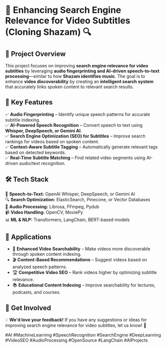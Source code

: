 # 🎥 Enhancing Search Engine Relevance for Video Subtitles (Cloning Shazam) 🔍  

## 🚀 Project Overview  
This project focuses on improving **search engine relevance for video subtitles** by leveraging **audio fingerprinting and AI-driven speech-to-text processing**—similar to how **Shazam identifies music**. The goal is to enhance **video discoverability** by creating an **intelligent search system** that accurately links spoken content to relevant search results.  

## 🔑 Key Features  
✅ **Audio Fingerprinting** – Identify unique speech patterns for accurate subtitle indexing.  
✅ **AI-Powered Speech Recognition** – Convert speech to text using **Whisper, DeepSpeech, or Gemini AI**.  
✅ **Search Engine Optimization (SEO) for Subtitles** – Improve search rankings for videos based on spoken content.  
✅ **Context-Aware Subtitle Tagging** – Automatically generate relevant tags based on detected keywords.  
✅ **Real-Time Subtitle Matching** – Find related video segments using AI-driven audio/text recognition.  

## 🛠️ Tech Stack  
🚀 **Speech-to-Text:** OpenAI Whisper, DeepSpeech, or Gemini AI  
🔍 **Search Optimization:** ElasticSearch, Pinecone, or Vector Databases  
🎼 **Audio Processing:** Librosa, FFmpeg, Pydub  
📹 **Video Handling:** OpenCV, MoviePy  
📊 **ML & NLP:** Transformers, LangChain, BERT-based models  

## 🎯 Applications  
- 🔎 **Enhanced Video Searchability** – Make videos more discoverable through spoken content indexing.  
- 🎬 **Content-Based Recommendations** – Suggest videos based on analyzed speech patterns.  
- 🏆 **Competitive Video SEO** – Rank videos higher by optimizing subtitle relevance.  
- 📚 **Educational Content Indexing** – Improve searchability for lectures, podcasts, and courses.  

## 🔗 Get Involved  
💡 **We'd love your feedback!** If you have any suggestions or ideas for improving search engine relevance for video subtitles, let us know! 🚀  

#AI #MachineLearning #SpeechRecognition #SearchEngine #DeepLearning #VideoSEO #AudioProcessing #OpenSource #LangChain #AIProjects  
